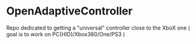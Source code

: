 # OpenAdaptiveController
Repo dedicated to getting a "universal" controller close to the XboX one ( goal is to work on PC(HID)/Xbox360/One/PS3 )
